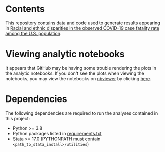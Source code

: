 # Contents

This repository contains data and code used to generate results appearing in
[Racial and ethnic disparities in the observed COVID-19 case fatality rate among the U.S. population](https://doi.org/10.1016/j.annepidem.2022.07.010).

# Viewing analytic notebooks

It appears that GitHub may be having some trouble rendering the plots in the
analytic notebooks. If you don't see the plots when viewing the notebooks, you
may view the notebooks on [nbviewer](https://nbviewer.org) by clicking
[here](https://nbviewer.org/github/pschumm/covid-modeling/tree/main/analyses/).

# Dependencies

The following dependencies are required to run the analyses contained in this
project:

- Python >= 3.8
- Python packages listed in [requirements.txt](./requirements.txt)
- Stata >= 17.0 (PYTHONPATH must contain `<path_to_stata_install>/utilities`)
